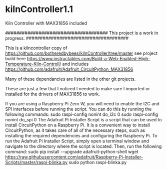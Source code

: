# kilnController1.1
Kiln Controller with MAX31856 included

#####################################
This project is a work in progress. 
#####################################


This is a kilncontroller copy of https://github.com/botheredbybees/kilnController/tree/master see project build here https://www.instructables.com/Build-a-Web-Enabled-High-Temperature-Kiln-Controll/ and includes https://github.com/adafruit/Adafruit_CircuitPython_MAX31856

Many of these dependancies are listed in the other git projects.

These are just a few that I noticed I needed to make sure I imported or installed for the drivers of MAX31856 to work.


If you are using a Raspberry Pi Zero W, you will need to enable the I2C and SPI interfaces before running the script. You can do this by running the following commands:
sudo raspi-config nonint do_i2c 0
sudo raspi-config nonint do_spi 0
The Adafruit Pi Installer Script is a script that can be used to install CircuitPython on a Raspberry Pi. It is a convenient way to install CircuitPython, as it takes care of all of the necessary steps, such as installing the required dependencies and configuring the Raspberry Pi.
To run the Adafruit Pi Installer Script, simply open a terminal window and navigate to the directory where the script is located. Then, run the following command:
sudo pip install --upgrade adafruit-python-shell
wget https://raw.githubusercontent.com/adafruit/Raspberry-Pi-Installer-Scripts/master/raspi-blinka.py
sudo python raspi-blinka.py
